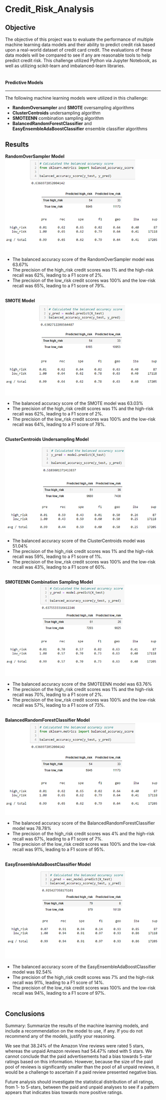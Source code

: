 # Credit_Risk_Analysis
## Objective
The objective of this project was to evaluate the performance of multiple machine learning data models and their ability to predict credit risk based upon a real-world dataset of credit card credit. The evaluations of these data models will be compared to see if any are reasonable tools to help predict credit risk. This challenge utilized Python via Jupyter Notebook, as well as utilizing scikit-learn and imbalanced-learn libraries.
<br><br>
#### Predictive Models
---
The following machine learning models were utilized in this challenge:
- **RandomOversampler** and **SMOTE** oversampling algorithms
- **ClusterCentroids** undersampling algorithm
- **SMOTEENN** combination sampling algorithm
- **BalancedRandomForestClassifier** and **EasyEnsembleAdaBoostClassifier** ensemble classifier algorithms

## Results
**RandomOverSampler Model**<br>
<kbd>![RandomOverSampler](Resources/RandomOversampler.png)<kbd>
- The balanced accuracy score of the RandomOverSampler model was 63.67%
- The precision of the high_risk credit scores was 1% and the high-risk recall was 62%, leading to a F1 score of 2%.
- The precision of the low_risk credit scores was 100% and the low-risk recall was 65%, leading to a F1 score of 79%.<br><br>

**SMOTE Model**<br>
<kbd>![SMOTE](Resources/SMOTE.png)<kbd>
- The balanced accuracy score of the SMOTE model was 63.03%
- The precision of the high_risk credit scores was 1% and the high-risk recall was 62%, leading to a F1 score of 2%.
- The precision of the low_risk credit scores was 100% and the low-risk recall was 64%, leading to a F1 score of 78%.<br><br>
 
**ClusterCentroids Undersampling Model**<br>
<kbd>![ClusterCentroids](Resources/ClusterCentroids.png)<kbd>
- The balanced accuracy score of the ClusterCentroids model was 51.04%
- The precision of the high_risk credit scores was 1% and the high-risk recall was 59%, leading to a F1 score of 1%.
- The precision of the low_risk credit scores was 100% and the low-risk recall was 43%, leading to a F1 score of 60%.<br><br>

**SMOTEENN Combination Sampling Model**<br>
<kbd>![SMOTEENN](Resources/SMOTEENN.png)<kbd>
- The balanced accuracy score of the SMOTEENN model was 63.76%
- The precision of the high_risk credit scores was 1% and the high-risk recall was 70%, leading to a F1 score of 2%.
- The precision of the low_risk credit scores was 100% and the low-risk recall was 57%, leading to a F1 score of 73%.<br><br>

**BalancedRandomForestClassifier Model**<br>
<kbd>![BalancedRandomForestClassifier](Resources/RandomOversampler.png)<kbd>
- The balanced accuracy score of the BalancedRandomForestClassifier model was 78.78%
- The precision of the high_risk credit scores was 4% and the high-risk recall was 67%, leading to a F1 score of 7%.
- The precision of the low_risk credit scores was 100% and the low-risk recall was 91%, leading to a F1 score of 95%.<br><br>
 
**EasyEnsembleAdaBoostClassifier Model**<br>
<kbd>![EasyEnsembleAdaBoostClassifier](Resources/EasyEnsembleClassifier.png)<kbd>
- The balanced accuracy score of the EasyEnsembleAdaBoostClassifier model was 92.54%
- The precision of the high_risk credit scores was 7% and the high-risk recall was 91%, leading to a F1 score of 14%.
- The precision of the low_risk credit scores was 100% and the low-risk recall was 94%, leading to a F1 score of 97%.<br><br>
 

## Conclusions

 
Summary: Summarize the results of the machine learning models, and include a recommendation on the model to use, if any. If you do not recommend any of the models, justify your reasoning.
 
 We see that 38.24% of the Amazon Vine reviews were rated 5 stars, whereas the unpaid Amazon reviews had 54.47% rated with 5 stars. We cannot conclude that the paid advertisements had a bias towards 5-star ratings based on this information. However, because the size of the paid pool of reviews is significantly smaller than the pool of all unpaid reviews, it would be a challenge to ascertain if a paid review presented negative bias.

Future analysis should investigate the statistical distribution of all ratings, from 1- to 5-stars, between the paid and unpaid analyses to see if a pattern appears that indicates bias towards more positive ratings.


